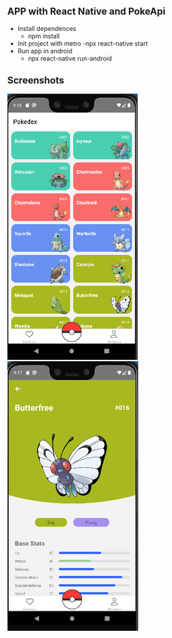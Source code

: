 ## APP with React Native and PokeApi
- Install dependences
  - npm install
- Init project with metro
  -npx react-native start
- Run app in android
  - npx react-native run-android


## Screenshots
![Home](src/assets/img/home.PNG)
![Home](src/assets/img/detail.PNG)


